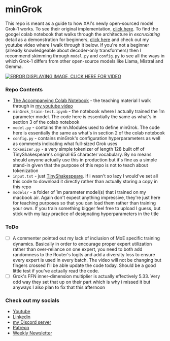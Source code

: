 # minGrok

This repo is meant as a guide to how XAI's newly open-sourced model Grok-1 works. To see their original implementation, [click here](https://github.com/xai-org/grok-1). To find the googel colab notebook that walks through the architecture in *excruciating* detail as a demonstration for beginners, [click here](https://colab.research.google.com/drive/1o3RV23gIDVcfkxgTe2jnbLTKVyYuZTMM?usp=sharing) and check out my youtube video where I walk through it below. If you're not a beginner (already knowledgeable about decoder-only transformers) then I recommend skimming through `model.py` and `config.py` to see all the ways in which Grok-1 differs from other open-source models like Llama, Mistral and Gemma.

[![ERROR DISPLAYING IMAGE, CLICK HERE FOR VIDEO](https://img.youtube.com/vi/K9Rdc848EBs/0.jpg)](https://www.youtube.com/watch?v=K9Rdc848EBs)

### Repo Contents

- [The Accompanying Colab Notebook](https://colab.research.google.com/drive/1o3RV23gIDVcfkxgTe2jnbLTKVyYuZTMM?usp=sharing) - the teaching material I walk through in [my youtube video]()
- `minGrok_train-test.ipynb` - the notebook where I actually trained the 1m parameter model. The code here is essentially the same as what's in section 3 of the colab notebook
- `model.py` - contains the nn.Modules used to define minGrok. The code here is essentially the same as what's in section 2 of the colab notebook
- `config.py` - contains minGrok's configuration hyperparameters as well as comments indicating what full-sized Grok uses
- `tokenizer.py` - a very simple tokenizer of length 128 built off of TinyShakespeare's original 65 character vocabulary. By no means should anyone actually use this in production but it's fine as a simple stand-in given that the purpose of this repo is not to teach about tokenization
- `input.txt` - just [TinyShakespeare](https://github.com/karpathy/char-rnn/blob/master/data/tinyshakespeare/input.txt). If i wasn't so lazy I would've set all this code to download it directly rather than actually storing a copy in this repo
- `models/` - a folder of 1m parameter model(s) that i trained on my macbook air. Again don't expect anything impressive, they're just here for teaching purposes so that you can load them rather than training your own. If you train something bigger feel free to upload I guess, but stick with my lazy practice of designating hyperparameters in the title

### ToDo
- [ ] A commenter pointed out my lack of inclusion of MoE specific training dynamics. Basically in order to encourage proper expert utilization rather than over-reliance on one expert, you need to both add randomness to the Router's logits and add a diversity loss to ensure every expert is used in every batch. The video will not be changing but fingers crossed I'll be able update the code today. Should be a good little test if you've actually read the code.
- [ ] Grok's FFN inner-dimension multiplier is actually effectively 5.33. Very odd way they set that up on their part which is why i missed it but anyways I also plan to fix that this afternoon

### Check out my socials
- [Youtube](https://www.youtube.com/channel/UCeQhm8DwHBg_YEYY0KGM1GQ)
- [Linkedin](https://tr.ee/HgIcstKnBX)
- [my Discord server](https://tr.ee/WwukUOvWIc)
- [Patreon](https://tr.ee/UH_v1ThFD1)
- [Weekly Newsletter](https://tr.ee/hIEnMCPQaI)

